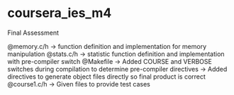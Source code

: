 # coursera_ies_m4
Final Assessment

@memory.c/h 	-> function definition and implementation for memory manipulation
@stats.c/h  	-> statistic function definition and implementation with pre-compiler switch
@Makefile   	-> Added COURSE and VERBOSE switches during compilation to determine pre-compiler directives
				-> Added directives	to generate object files directly so final product is correct
@course1.c/h 	-> Given files to provide test cases